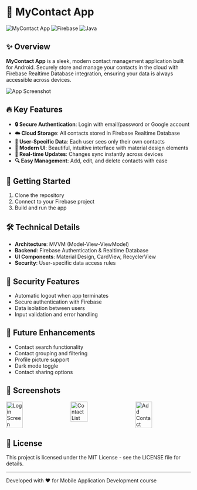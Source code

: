 # 📱 MyContact App

![MyContact App](https://img.shields.io/badge/Android-MyContact%20App-673AB7?style=for-the-badge&logo=android)
![Firebase](https://img.shields.io/badge/Backend-Firebase-FFCA28?style=for-the-badge&logo=firebase)
![Java](https://img.shields.io/badge/Language-Java-007396?style=for-the-badge&logo=java)

## ✨ Overview

**MyContact App** is a sleek, modern contact management application built for Android. Securely store and manage your contacts in the cloud with Firebase Realtime Database integration, ensuring your data is always accessible across devices.

![App Screenshot](https://via.placeholder.com/800x400?text=MyContact+App+Screenshot)

## 🔥 Key Features

- **🔒 Secure Authentication**: Login with email/password or Google account
- **☁️ Cloud Storage**: All contacts stored in Firebase Realtime Database
- **👤 User-Specific Data**: Each user sees only their own contacts
- **🌈 Modern UI**: Beautiful, intuitive interface with material design elements
- **🔄 Real-time Updates**: Changes sync instantly across devices
- **🔍 Easy Management**: Add, edit, and delete contacts with ease

## 🚀 Getting Started

1. Clone the repository
2. Connect to your Firebase project
3. Build and run the app

## 🛠️ Technical Details

- **Architecture**: MVVM (Model-View-ViewModel)
- **Backend**: Firebase Authentication & Realtime Database
- **UI Components**: Material Design, CardView, RecyclerView
- **Security**: User-specific data access rules

## 🔐 Security Features

- Automatic logout when app terminates
- Secure authentication with Firebase
- Data isolation between users
- Input validation and error handling

## 📝 Future Enhancements

- Contact search functionality
- Contact grouping and filtering
- Profile picture support
- Dark mode toggle
- Contact sharing options

## 📱 Screenshots

<div style="display: flex; justify-content: space-between;">
  <img src="https://via.placeholder.com/250x500?text=Login+Screen" width="30%" alt="Login Screen">
  <img src="https://via.placeholder.com/250x500?text=Contact+List" width="30%" alt="Contact List">
  <img src="https://via.placeholder.com/250x500?text=Add+Contact" width="30%" alt="Add Contact">
</div>

## 📄 License

This project is licensed under the MIT License - see the LICENSE file for details.

---

Developed with ❤️ for Mobile Application Development course